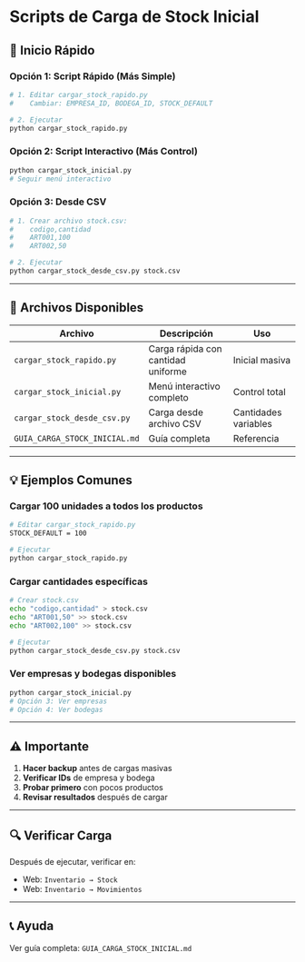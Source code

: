 # Scripts de Carga de Stock Inicial

## 🚀 Inicio Rápido

### Opción 1: Script Rápido (Más Simple)
```bash
# 1. Editar cargar_stock_rapido.py
#    Cambiar: EMPRESA_ID, BODEGA_ID, STOCK_DEFAULT

# 2. Ejecutar
python cargar_stock_rapido.py
```

### Opción 2: Script Interactivo (Más Control)
```bash
python cargar_stock_inicial.py
# Seguir menú interactivo
```

### Opción 3: Desde CSV
```bash
# 1. Crear archivo stock.csv:
#    codigo,cantidad
#    ART001,100
#    ART002,50

# 2. Ejecutar
python cargar_stock_desde_csv.py stock.csv
```

---

## 📂 Archivos Disponibles

| Archivo | Descripción | Uso |
|---------|-------------|-----|
| `cargar_stock_rapido.py` | Carga rápida con cantidad uniforme | Inicial masiva |
| `cargar_stock_inicial.py` | Menú interactivo completo | Control total |
| `cargar_stock_desde_csv.py` | Carga desde archivo CSV | Cantidades variables |
| `GUIA_CARGA_STOCK_INICIAL.md` | Guía completa | Referencia |

---

## 💡 Ejemplos Comunes

### Cargar 100 unidades a todos los productos
```bash
# Editar cargar_stock_rapido.py
STOCK_DEFAULT = 100

# Ejecutar
python cargar_stock_rapido.py
```

### Cargar cantidades específicas
```bash
# Crear stock.csv
echo "codigo,cantidad" > stock.csv
echo "ART001,50" >> stock.csv
echo "ART002,100" >> stock.csv

# Ejecutar
python cargar_stock_desde_csv.py stock.csv
```

### Ver empresas y bodegas disponibles
```bash
python cargar_stock_inicial.py
# Opción 3: Ver empresas
# Opción 4: Ver bodegas
```

---

## ⚠️ Importante

1. **Hacer backup** antes de cargas masivas
2. **Verificar IDs** de empresa y bodega
3. **Probar primero** con pocos productos
4. **Revisar resultados** después de cargar

---

## 🔍 Verificar Carga

Después de ejecutar, verificar en:
- Web: `Inventario → Stock`
- Web: `Inventario → Movimientos`

---

## 📞 Ayuda

Ver guía completa: `GUIA_CARGA_STOCK_INICIAL.md`
